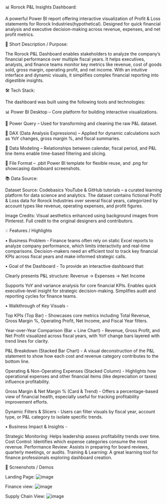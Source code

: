 📊 Rorock P&L Insights Dashboard:

A powerful Power BI report offering interactive visualization of Profit & Loss statements for Rorock Industries(hypothetical). Designed for quick financial analysis and executive decision-making across revenue, expenses, and net profit metrics.

📌 Short Description / Purpose:

The Rorock P&L Dashboard enables stakeholders to analyze the company’s financial performance over multiple fiscal years. It helps executives, analysts, and finance teams monitor key metrics like revenue, cost of goods sold, gross margin, operating profit, and net income. With an intuitive interface and dynamic visuals, it simplifies complex financial reporting into digestible insights.

🛠️ Tech Stack:

The dashboard was built using the following tools and technologies:

📊 Power BI Desktop – Core platform for building interactive visualizations.

📂 Power Query – Used for transforming and cleaning the raw P&L dataset.

🧠 DAX (Data Analysis Expressions) – Applied for dynamic calculations such as YoY changes, gross margin %, and fiscal summaries.

📝 Data Modeling – Relationships between calendar, fiscal period, and P&L line items enable time-based filtering and slicing.

📁 File Format – .pbit Power BI template for flexible reuse, and .png for showcasing dashboard screenshots.

📚 Data Source:

Dataset Source: Codebasics YouTube & GitHub tutorials – a curated learning platform for data science and analytics.
The dataset contains fictional Profit & Loss data for Rorock Industries over several fiscal years, categorized by account types like revenue, operating expenses, and profit figures.

Image Credits: Visual aesthetics enhanced using background images from Pinterest. Full credit to the original designers and contributors.

💡 Features / Highlights

• Business Problem -
Finance teams often rely on static Excel reports to analyze company performance, which limits interactivity and real-time comparisons. Decision-makers need an efficient tool to track key financial KPIs across fiscal years and make informed strategic calls.

• Goal of the Dashboard -
To provide an interactive dashboard that:

Clearly presents P&L structure: Revenue → Expenses → Net Income

Supports YoY and variance analysis for core financial KPIs.
Enables quick executive-level insight for strategic decision-making.
Simplifies audit and reporting cycles for finance teams.

• Walkthrough of Key Visuals - 

Top KPIs (Top Bar) -
Showcases core metrics including Total Revenue, Gross Margin %, Operating Profit, Net Income, and Fiscal Year filters.

Year-over-Year Comparison (Bar + Line Chart) - 
Revenue, Gross Profit, and Net Profit visualized across fiscal years, with YoY change bars layered with trend lines for clarity.

P&L Breakdown (Stacked Bar Chart) - 
A visual deconstruction of the P&L statement to show how each cost and revenue category contributes to the bottom line.

Operating & Non-Operating Expenses (Stacked Column) - 
Highlights how operational expenses and other financial items (like depreciation or taxes) influence profitability.

Gross Margin & Net Margin % (Card & Trend) - 
Offers a percentage-based view of financial health, especially useful for tracking profitability improvement efforts.

Dynamic Filters & Slicers - 
Users can filter visuals by fiscal year, account type, or P&L category to isolate specific trends.

• Business Impact & Insights - 

Strategic Monitoring: Helps leadership assess profitability trends over time.
Cost Control: Identifies which expense categories consume the most revenue.
Performance Review: Assists in preparing for board reviews, quarterly meetings, or audits.
Training & Learning: A great learning tool for finance professionals exploring dashboard creation.

📸 Screenshots / Demos

Landing Page:
![image](https://github.com/user-attachments/assets/a1b4f2a5-d60c-4e95-8042-69a6c13f00de)


Finance view:
![image](https://github.com/user-attachments/assets/8fe7777f-56c5-4fc7-9bd5-dea2fa844ac1)

Supply Chain View:
![image](https://github.com/user-attachments/assets/572a4b2f-d87b-4184-a60a-9c58ee5beb23)




